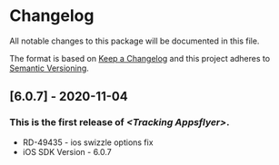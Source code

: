# Changelog
All notable changes to this package will be documented in this file.

The format is based on [Keep a Changelog](http://keepachangelog.com/en/1.0.0/)
and this project adheres to [Semantic Versioning](http://semver.org/spec/v2.0.0.html).

## [6.0.7] - 2020-11-04

### This is the first release of *\<Tracking Appsflyer\>*.

- RD-49435 - ios swizzle options fix
-  iOS SDK Version - 6.0.7
